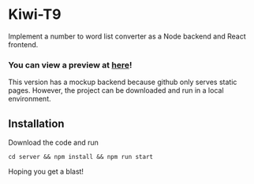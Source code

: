 # Kiwi-T9
Implement a number to word list converter as a Node backend and React frontend.

### You can view a preview at [here](https://daiant.github.io/Kiwi-T9)!

This version has a mockup backend because github only serves static pages.
However, the project can be downloaded and run in a local environment.

## Installation
Download the code and run 
```
cd server && npm install && npm run start
```
Hoping you get a blast!
